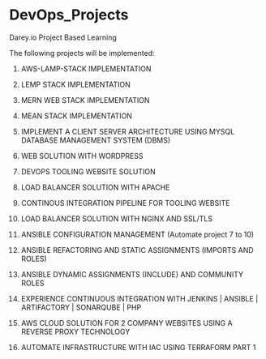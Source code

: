 # DevOps_Projects
Darey.io Project Based Learning 

The following projects will be implemented:

1. AWS-LAMP-STACK IMPLEMENTATION

2. LEMP STACK IMPLEMENTATION

3. MERN WEB STACK IMPLEMENTATION

4. MEAN STACK IMPLEMENTATION

5. IMPLEMENT A CLIENT SERVER ARCHITECTURE USING MYSQL DATABASE MANAGEMENT SYSTEM (DBMS)

6. WEB SOLUTION WITH WORDPRESS

7. DEVOPS TOOLING WEBSITE SOLUTION

8. LOAD BALANCER SOLUTION WITH APACHE

9. CONTINOUS INTEGRATION PIPELINE FOR TOOLING WEBSITE

10. LOAD BALANCER SOLUTION WITH NGINX AND SSL/TLS

11. ANSIBLE CONFIGURATION MANAGEMENT (Automate project 7 to 10)

12. ANSIBLE REFACTORING AND STATIC ASSIGNMENTS (IMPORTS AND ROLES)

13. ANSIBLE DYNAMIC ASSIGNMENTS (INCLUDE) AND COMMUNITY ROLES


14. EXPERIENCE CONTINUOUS INTEGRATION WITH JENKINS | ANSIBLE | ARTIFACTORY | SONARQUBE | PHP


15. AWS CLOUD SOLUTION FOR 2 COMPANY WEBSITES USING A REVERSE PROXY TECHNOLOGY

16. AUTOMATE INFRASTRUCTURE WITH IAC USING TERRAFORM PART 1